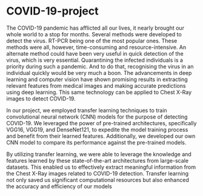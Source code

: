 # COVID-19-project

The COVID-19 pandemic has afflicted all our lives, it nearly brought our whole world to a stop for months. Several methods were developed to detect the virus. RT-PCR being one of the most popular ones. These methods were all, however, time-consuming and resource-intensive. An alternate method could have been very useful in quick detection of the virus, which is very essential. Quarantining the infected individuals is a priority during such a pandemic. And to do that, recognising the virus in an individual quickly would be very much a boon. The advancements in deep learning and computer vision have shown promising results in extracting relevant features from medical images and making accurate predictions using deep learning. This same technology can be applied to Chest X-Ray images to detect COVID-19.

In our project, we employed transfer learning techniques to train convolutional neural network (CNN) models for the purpose of detecting COVID-19. We leveraged the power of pre-trained architectures, specifically VGG16, VGG19, and DenseNet121, to expedite the model training process and benefit from their learned features. Additionally, we developed our own CNN model to compare its performance against the pre-trained models.

By utilizing transfer learning, we were able to leverage the knowledge and features learned by these state-of-the-art architectures from large-scale datasets. This enabled us to effectively extract meaningful information from the Chest X-Ray images related to COVID-19 detection. Transfer learning not only saved us significant computational resources but also enhanced the accuracy and efficiency of our models

